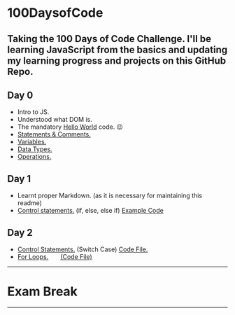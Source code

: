 # 100DaysofCode
Taking the 100 Days of Code Challenge. I'll be learning JavaScript from the basics and updating my learning progress and projects on this GitHub Repo.
---
## Day 0
* Intro to JS.
* Understood what DOM is.
* The mandatory [Hello World](https://github.com/dhairyak-20/100daysofcode/blob/main/Code%20Files/helloWorld.html) code. :wink:
* [Statements & Comments.](https://github.com/dhairyak-20/100daysofcode/blob/main/Code%20Files/statement%26comments.html)
* [Variables.](https://github.com/dhairyak-20/100daysofcode/blob/main/Code%20Files/variable.md)
* [Data Types.](https://github.com/dhairyak-20/100daysofcode/blob/main/Code%20Files/dataTypes.md)
* [Operations.](https://github.com/dhairyak-20/100daysofcode/blob/main/Code%20Files/operations.md)

## Day 1
* Learnt proper Markdown. (as it is necessary for maintaining this readme)
* [Control statements.](https://github.com/dhairyak-20/100daysofcode/blob/main/Code%20Files/controlStatements..md) (if, else, else if) [Example Code](https://github.com/dhairyak-20/100daysofcode/blob/main/Code%20Files/controlStatements.html)

## Day 2
* [Control Statements.](https://github.com/dhairyak-20/100daysofcode/blob/main/Code%20Files/switchCase.md) (Switch Case) [Code File.](https://github.com/dhairyak-20/100daysofcode/blob/main/Code%20Files/switchCase.html)
* [For Loops.](https://github.com/dhairyak-20/100daysofcode/blob/main/Code%20Files/forLoop.md) &nbsp;&nbsp;&nbsp;&nbsp;&nbsp;  [(Code File)](https://github.com/dhairyak-20/100daysofcode/blob/main/Code%20Files/forLoop.html)
____
# Exam Break
____

